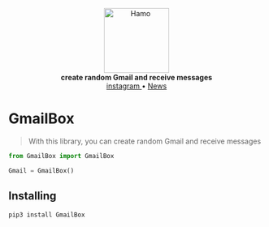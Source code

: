 <p align="center">
    <a href="https://github.com/H7AM0/GmailBox">
        <img src="https://telegra.ph/file/19f7cbbf3959941cda6b5.jpg" alt="Hamo" width="128">
    </a>
    <br>
    <b>create random Gmail and receive messages</b>
    <br>
    <a href="https://www.instagram.com/4.4cq/">
        instagram
    </a>
    •
    <a href="https://t.me/pyrogram">
        News
    </a>
</p>

# GmailBox

> With this library, you can create random Gmail and receive messages

``` python
from GmailBox import GmailBox

Gmail = GmailBox()
```

## Installing

``` bash
pip3 install GmailBox
```
